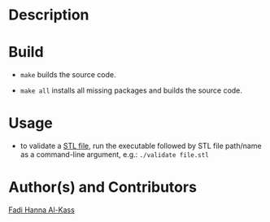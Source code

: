 Description
===========

Build
=====
* `make` builds the source code.

* `make all` installs all missing packages and builds the source code.


Usage
=====
* to validate a [STL file](http://bastech.com/sla/techtips/stlfiles.asp), run the executable followed by STL file path/name as a command-line argument, e.g.:
	`./validate file.stl`


Author(s) and Contributors
========================
[Fadi Hanna Al-Kass](http://fadialkass.blogspot.com)
